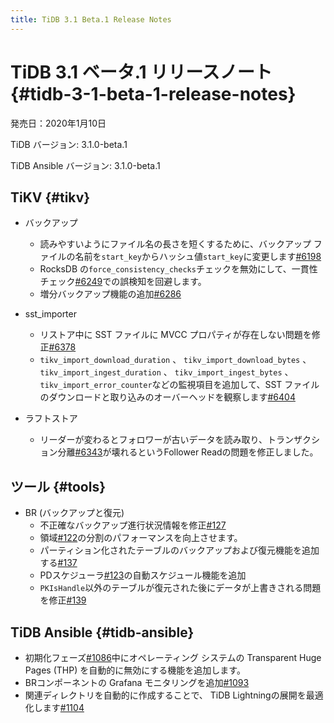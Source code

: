 ```yaml
---
title: TiDB 3.1 Beta.1 Release Notes
---
```


# TiDB 3.1 ベータ.1 リリースノート {#tidb-3-1-beta-1-release-notes}

発売日：2020年1月10日

TiDB バージョン: 3.1.0-beta.1

TiDB Ansible バージョン: 3.1.0-beta.1

## TiKV {#tikv}

-   バックアップ
    -   読みやすいようにファイル名の長さを短くするために、バックアップ ファイルの名前を`start_key`からハッシュ値`start_key`に変更します[<a href="https://github.com/tikv/tikv/pull/6198">#6198</a>](https://github.com/tikv/tikv/pull/6198)
    -   RocksDB の`force_consistency_checks`チェックを無効にして、一貫性チェック[<a href="https://github.com/tikv/tikv/pull/6249">#6249</a>](https://github.com/tikv/tikv/pull/6249)での誤検知を回避します。
    -   増分バックアップ機能の追加[<a href="https://github.com/tikv/tikv/pull/6286">#6286</a>](https://github.com/tikv/tikv/pull/6286)

-   sst_importer
    -   リストア中に SST ファイルに MVCC プロパティが存在しない問題を修正[<a href="https://github.com/tikv/tikv/pull/6378">#6378</a>](https://github.com/tikv/tikv/pull/6378)
    -   `tikv_import_download_duration` 、 `tikv_import_download_bytes` 、 `tikv_import_ingest_duration` 、 `tikv_import_ingest_bytes` 、 `tikv_import_error_counter`などの監視項目を追加して、SST ファイルのダウンロードと取り込みのオーバーヘッドを観察します[<a href="https://github.com/tikv/tikv/pull/6404">#6404</a>](https://github.com/tikv/tikv/pull/6404)

-   ラフトストア
    -   リーダーが変わるとフォロワーが古いデータを読み取り、トランザクション分離[<a href="https://github.com/tikv/tikv/pull/6343">#6343</a>](https://github.com/tikv/tikv/pull/6343)が壊れるというFollower Readの問題を修正しました。

## ツール {#tools}

-   BR (バックアップと復元)
    -   不正確なバックアップ進行状況情報を修正[<a href="https://github.com/pingcap/br/pull/127">#127</a>](https://github.com/pingcap/br/pull/127)
    -   領域[<a href="https://github.com/pingcap/br/pull/122">#122</a>](https://github.com/pingcap/br/pull/122)の分割のパフォーマンスを向上させます。
    -   パーティション化されたテーブルのバックアップおよび復元機能を追加する[<a href="https://github.com/pingcap/br/pull/137">#137</a>](https://github.com/pingcap/br/pull/137)
    -   PDスケジューラ[<a href="https://github.com/pingcap/br/pull/123">#123</a>](https://github.com/pingcap/br/pull/123)の自動スケジュール機能を追加
    -   `PKIsHandle`以外のテーブルが復元された後にデータが上書きされる問題を修正[<a href="https://github.com/pingcap/br/pull/139">#139</a>](https://github.com/pingcap/br/pull/139)

## TiDB Ansible {#tidb-ansible}

-   初期化フェーズ[<a href="https://github.com/pingcap/tidb-ansible/pull/1086">#1086</a>](https://github.com/pingcap/tidb-ansible/pull/1086)中にオペレーティング システムの Transparent Huge Pages (THP) を自動的に無効にする機能を追加します。
-   BRコンポーネントの Grafana モニタリングを追加[<a href="https://github.com/pingcap/tidb-ansible/pull/1093">#1093</a>](https://github.com/pingcap/tidb-ansible/pull/1093)
-   関連ディレクトリを自動的に作成することで、 TiDB Lightningの展開を最適化します[<a href="https://github.com/pingcap/tidb-ansible/pull/1104">#1104</a>](https://github.com/pingcap/tidb-ansible/pull/1104)

